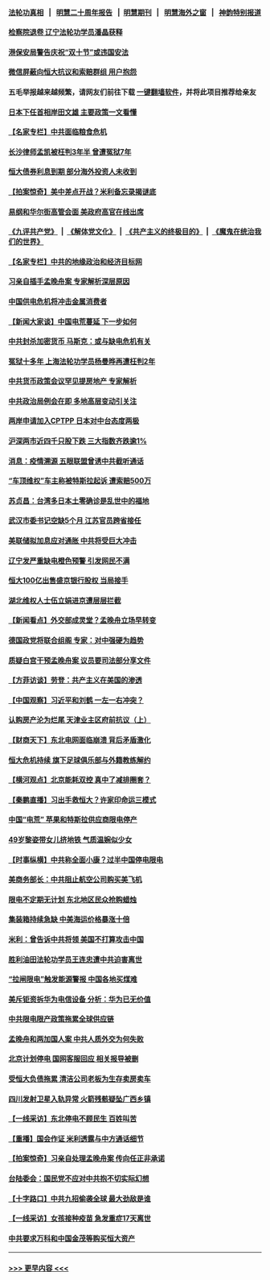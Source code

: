 #### [法轮功真相](https://github.com/gfw-breaker/truth/blob/master/README.md?t=0) &nbsp;&nbsp;|&nbsp;&nbsp; [明慧二十周年报告](https://github.com/gfw-breaker/mh-reports/blob/master/README.md?t=0) &nbsp;&nbsp;|&nbsp;&nbsp;[明慧期刊](https://github.com/gfw-breaker/mh-qikan) &nbsp;&nbsp;|&nbsp;&nbsp; [明慧海外之窗](https://github.com/gfw-breaker/mh-news/blob/master/README.md?t=0) &nbsp;&nbsp;|&nbsp;&nbsp; [神韵特别报道](https://github.com/gfw-breaker/mh-news/blob/master/shenyun.md?t=0)
#### [检察院退卷 辽宁法轮功学员潘晶获释](../pages/nsc413/n13269553.md?t=09300401) 
#### [港保安局警告庆祝“双十节”或违国安法](../pages/nsc413/n13269757.md?t=09300401) 
#### [微信屏蔽向恒大抗议和索赔群组 用户抱怨](../pages/nsc413/n13269634.md?t=09300401) 
#### 五毛举报越来越频繁，请网友们前往下载 [一键翻墙软件](https://github.com/gfw-breaker/ssr-accounts)，并将此项目推荐给亲友
#### [日本下任首相岸田文雄 主要政策一文看懂](../pages/nsc413/n13269637.md?t=09300401) 
#### [【名家专栏】中共面临粮食危机](../pages/nsc413/n13269236.md?t=09300401) 
#### [长沙律师孟凯被枉判3年半 曾遭冤狱7年](../pages/nsc413/n13269049.md?t=09300401) 
#### [恒大债券利息到期 部分海外投资人未收到](../pages/nsc413/n13269562.md?t=09300401) 
#### [【拍案惊奇】美中差点开战？米利备忘录揭谜底](../pages/nsc413/n13269113.md?t=09300401) 
#### [易纲和华尔街高管会面 美政府高官在线出席](../pages/nsc413/n13269444.md?t=09300401) 
#### [《九评共产党》](https://github.com/begood0513/9ping.md/blob/master/README.md) &nbsp;|&nbsp; [《解体党文化》](../../../../jtdwh.md/blob/master/README.md)  &nbsp;|&nbsp; [《共产主义的终极目的》](../../../../gczydzjmd.md/blob/master/README.md) &nbsp;|&nbsp; [《魔鬼在统治我们的世界》](../../../../mgztzwmdsj.md/blob/master/README.md) 
#### [【名家专栏】中共的地缘政治和经济目标网](../pages/nsc413/n13269340.md?t=09300401) 
#### [习亲自插手孟晚舟案 专家解析深层原因](../pages/nsc413/n13269035.md?t=09300401) 
#### [中国供电危机将冲击金属消费者](../pages/nsc413/n13269443.md?t=09300401) 
#### [【新闻大家谈】中国电荒蔓延 下一步如何](../pages/nsc413/n13269103.md?t=09300401) 
#### [中共封杀加密货币 马斯克：或与缺电危机有关](../pages/nsc413/n13269192.md?t=09300401) 
#### [冤狱十多年 上海法轮功学员杨曼晔再遭枉判2年](../pages/nsc413/n13267202.md?t=09300401) 
#### [中共货币政策会议罕见提房地产 专家解析](../pages/nsc413/n13268838.md?t=09300401) 
#### [中共政治局例会在即 多地高层变动引关注](../pages/nsc413/n13268534.md?t=09300401) 
#### [两岸申请加入CPTPP 日本对中台态度两极](../pages/nsc413/n13268709.md?t=09300401) 
#### [沪深两市近四千只股下跌 三大指数齐跌逾1%](../pages/nsc413/n13268545.md?t=09300401) 
#### [消息：疫情溯源 五眼联盟曾诱中共截听通话](../pages/nsc413/n13268587.md?t=09300401) 
#### [“车顶维权”车主称被特斯拉起诉 遭索赔500万](../pages/nsc413/n13268023.md?t=09300401) 
#### [苏贞昌：台湾多日本土零确诊是乱世中的福地](../pages/nsc413/n13268029.md?t=09300401) 
#### [武汉市委书记空缺5个月 江苏官员跨省接任](../pages/nsc413/n13268394.md?t=09300401) 
#### [美联储拟加息应对通胀 中共将受巨大冲击](../pages/nsc413/n13268297.md?t=09300401) 
#### [辽宁发严重缺电橙色预警 引发网民不满](../pages/nsc413/n13268026.md?t=09300401) 
#### [恒大100亿出售盛京银行股权 当局接手](../pages/nsc413/n13267942.md?t=09300401) 
#### [湖北维权人士伍立娟进京遭层层拦截](../pages/nsc413/n13267904.md?t=09300401) 
#### [【新闻看点】外交部成灵堂？孟晚舟立场早转变](../pages/nsc413/n13267528.md?t=09300401) 
#### [德国政党将联合组阁 专家：对中强硬为趋势](../pages/nsc413/n13267811.md?t=09300401) 
#### [质疑白宫干预孟晚舟案 议员要司法部分享文件](../pages/nsc413/n13267766.md?t=09300401) 
#### [【方菲访谈】劳登：共产主义在美国的渗透](../pages/nsc413/n13267112.md?t=09300401) 
#### [【中国观察】习近平和刘鹤 一左一右冲突？](../pages/nsc413/n13267731.md?t=09300401) 
#### [认购房产沦为烂尾 天津业主区府前抗议（上）](../pages/nsc413/n13267571.md?t=09300401) 
#### [【财商天下】东北电网面临崩溃 背后矛盾激化](../pages/nsc413/n13267419.md?t=09300401) 
#### [恒大危机持续 旗下足球俱乐部与外籍教练解约](../pages/nsc413/n13267619.md?t=09300401) 
#### [【横河观点】北京能耗双控 真中了减排圈套？](../pages/nsc413/n13267611.md?t=09300401) 
#### [【秦鹏直播】习出手救恒大？许家印命运三模式](../pages/nsc413/n13267560.md?t=09300401) 
#### [中国“电荒” 苹果和特斯拉供应商限电停产](../pages/nsc413/n13267519.md?t=09300401) 
#### [49岁黎姿带女儿挤地铁 气质温婉似少女](../pages/nsc413/n13267480.md?t=09300401) 
#### [【时事纵横】中共称全面小康？过半中国停电限电](../pages/nsc413/n13267536.md?t=09300401) 
#### [美商务部长：中共阻止航空公司购买美飞机](../pages/nsc413/n13267458.md?t=09300401) 
#### [限电不定期无计划 东北地区民众抢购蜡烛](../pages/nsc413/n13267376.md?t=09300401) 
#### [集装箱持续急缺 中美海运价格暴涨十倍](../pages/nsc413/n13265311.md?t=09300401) 
#### [米利：曾告诉中共将领 美国不打算攻击中国](../pages/nsc413/n13267396.md?t=09300401) 
#### [胜利油田法轮功学员王连忠遭中共迫害离世](../pages/nsc413/n13267046.md?t=09300401) 
#### [“拉闸限电”触发能源警报 中国各地买煤难](../pages/nsc413/n13266708.md?t=09300401) 
#### [美斥钜资拆华为电信设备 分析：华为已无价值](../pages/nsc413/n13266948.md?t=09300401) 
#### [中共限电限产政策拖累全球供应链](../pages/nsc413/n13267260.md?t=09300401) 
#### [孟晚舟和两加国人案 中共人质外交为何失败](../pages/nsc413/n13267182.md?t=09300401) 
#### [北京计划停电 国网客服回应 相关报导被删](../pages/nsc413/n13266475.md?t=09300401) 
#### [受恒大负债拖累 清洁公司老板为生存卖房卖车](../pages/nsc413/n13267004.md?t=09300401) 
#### [四川发射卫星入轨异常 火箭残骸疑坠广西乡镇](../pages/nsc413/n13266908.md?t=09300401) 
#### [【一线采访】东北停电不顾民生 百姓叫苦](../pages/nsc413/n13266706.md?t=09300401) 
#### [【重播】国会作证 米利透露与中方通话细节](../pages/nsc413/n13267005.md?t=09300401) 
#### [【拍案惊奇】习亲自处理孟晚舟案 传向任正非承诺](../pages/nsc413/n13265398.md?t=09300401) 
#### [台陆委会：国民党不应对中共抱不切实际幻想](../pages/nsc413/n13266474.md?t=09300401) 
#### [【十字路口】中共九招偷袭全球 最大劲敌是谁](../pages/nsc413/n13266468.md?t=09300401) 
#### [【一线采访】女孩接种疫苗 急发重症17天离世](../pages/nsc413/n13266285.md?t=09300401) 
#### [中共要求万科和中国金茂等购买恒大资产](../pages/nsc413/n13266671.md?t=09300401) 

----
#### [ >>> 更早内容 <<< ](../indexes/nsc413-earlier.md)

